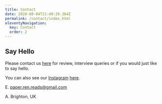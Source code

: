 ```yaml
---
title: Contact
date: 2020-08-04T21:49:29.364Z
permalink: /contact/index.html
eleventyNavigation:
  key: Contact
  order: 2
---
```

## Say Hello

Please contact us [here](paper.ren.reads@gmail.com) for review, interview queries or if you would just like to say hello. 

You can also see our [Instagram](https://www.instagram.com/paper.ren/) [](https://www.instagram.com/paper.ren/)[here](https://www.instagram.com/paper.ren/).

E. paper.ren.reads@gmail.com

A. Brighton, UK